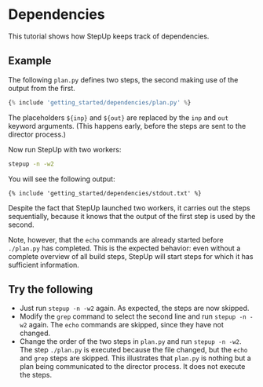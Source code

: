 # Dependencies

This tutorial shows how StepUp keeps track of dependencies.


## Example

The following `plan.py` defines two steps, the second making use of the output from the first.

```python
{% include 'getting_started/dependencies/plan.py' %}
```

The placeholders `${inp}` and `${out}` are replaced by the `inp` and `out` keyword arguments.
(This happens early, before the steps are sent to the director process.)

Now run StepUp with two workers:

```bash
stepup -n -w2
```

You will see the following output:

```
{% include 'getting_started/dependencies/stdout.txt' %}
```

Despite the fact that StepUp launched two workers, it carries out the steps sequentially,
because it knows that the output of the first step is used by the second.

Note, however, that the `echo` commands are already started before `./plan.py` has completed.
This is the expected behavior: even without a complete overview of all build steps,
StepUp will start steps for which it has sufficient information.

## Try the following

- Just run `stepup -n -w2` again. As expected, the steps are now skipped.
- Modify the `grep` command to select the second line and run `stepup -n -w2` again.
  The `echo` commands are skipped, since they have not changed.
- Change the order of the two steps in `plan.py` and run `stepup -n -w2`.
  The step `./plan.py` is executed because the file changed,
  but the `echo` and `grep` steps are skipped.
  This illustrates that `plan.py` is nothing but a plan being communicated to the director process.
  It does not execute the steps.
